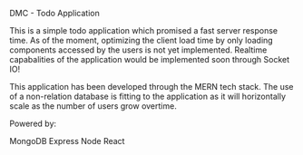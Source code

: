 DMC - Todo Application

This is a simple todo application which promised a fast server response time. As of the moment, optimizing the client load time by only loading components accessed by the users is not yet implemented. Realtime capabalities of the application would be implemented soon through Socket IO!

This application has been developed through the MERN tech stack. The use of a non-relation database is fitting to the application as it will horizontally scale as the number of users grow overtime. 

Powered by:

  MongoDB
  Express
  Node
  React
